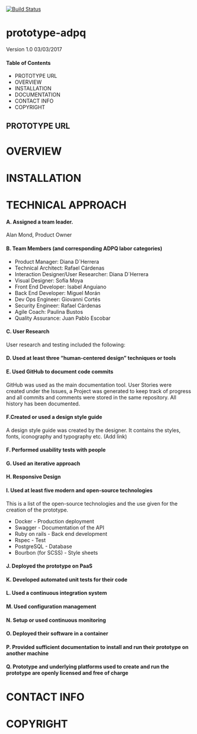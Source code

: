 [![Build Status](https://travis-ci.org/shapeable/prototype-web.svg?branch=master)](https://travis-ci.org/shapeable/prototype-web)

# prototype-adpq
Version 1.0 03/03/2017

#### Table of Contents
- PROTOTYPE URL
- OVERVIEW
- INSTALLATION
- DOCUMENTATION
- CONTACT INFO
- COPYRIGHT

## PROTOTYPE URL

# OVERVIEW

# INSTALLATION

# TECHNICAL APPROACH

#### A. Assigned a team leader.
Alan Mond, Product Owner

#### B. Team Members (and corresponding ADPQ labor categories)
+ Product Manager: Diana D´Herrera
+ Technical Architect: Rafael Cárdenas
+ Interaction Designer/User Researcher: Diana D´Herrera
+ Visual Designer: Sofía Moya
+ Front End Developer: Isabel Anguiano 
+ Back End Developer: Miguel Morán
+ Dev Ops Engineer: Giovanni Cortés
+ Security Engineer: Rafael Cárdenas
+ Agile Coach: Paulina Bustos
+ Quality Assurance: Juan Pablo Escobar

#### C. User Research

User research and testing included the following:


#### D. Used at least three “human-centered design” techniques or tools

#### E. Used GitHub to document code commits

GitHub was used as the main documentation tool.  User Stories were created under the Issues, a Project was generated to keep track of progress and all commits and comments were stored in the same repository.  All history has been documented.


#### F.Created or used a design style guide

A design style guide was created by the designer. It contains the styles, fonts, iconography and typography etc. (Add link)

#### F. Performed usability tests with people

#### G. Used an iterative approach

#### H. Responsive Design

#### I. Used at least five modern and open-source technologies

This is a list of the open-source technologies and the use given for the creation of the prototype.
+ Docker - Production deployment
+ Swagger - Documentation of the API
+ Ruby on rails - Back end development
+ Rspec - Test
+ PostgreSQL - Database
+ Bourbon (for SCSS) - Style sheets


#### J. Deployed the prototype on PaaS

#### K. Developed automated unit tests for their code

#### L. Used a continuous integration system

#### M. Used configuration management

#### N. Setup or used continuous monitoring

#### O. Deployed their software in a container

#### P. Provided sufficient documentation to install and run their prototype on another machine

#### Q. Prototype and underlying platforms used to create and run the prototype are openly licensed and free of charge

# CONTACT INFO

# COPYRIGHT

